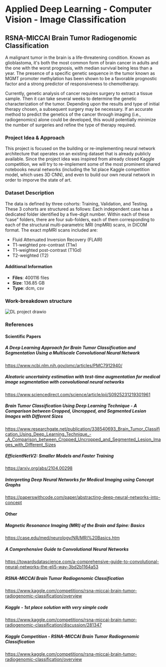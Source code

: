 # Applied Deep Learning - Computer Vision - Image Classification

## RSNA-MICCAI Brain Tumor Radiogenomic Classification

A malignant tumor in the brain is a life-threatening condition. Known as glioblastoma, it's both the most common form of brain cancer in adults and the one with the worst prognosis, with median survival being less than a year. The presence of a specific genetic sequence in the tumor known as MGMT promoter methylation has been shown to be a favorable prognostic factor and a strong predictor of responsiveness to chemotherapy.

Currently, genetic analysis of cancer requires surgery to extract a tissue sample. Then it can take several weeks to determine the genetic characterization of the tumor. Depending upon the results and type of initial therapy chosen, a subsequent surgery may be necessary. If an accurate method to predict the genetics of the cancer through imaging (i.e., radiogenomics) alone could be developed, this would potentially minimize the number of surgeries and refine the type of therapy required.


### Project Idea & Approach

This project is focused on the building or re-implementing neural network architecture that operates on an existing dataset that is already publicly available. Since the project idea was inspired from already closed Kaggle competition, we will try to re-implement some of the most prominent shared notebooks neural networks (including the 1st place Kaggle competition model, which uses 3D CNN), and even to build our own neural network in order to imporve the state of art. 


### Dataset Description

The data is defined by three cohorts: Training, Validation, and Testing. These 3 cohorts are structured as follows: Each independent case has a dedicated folder identified by a five-digit number. Within each of these “case” folders, there are four sub-folders, each of them corresponding to each of the structural multi-parametric MRI (mpMRI) scans, in DICOM format. The exact mpMRI scans included are:

-   Fluid Attenuated Inversion Recovery (FLAIR)
-   T1-weighted pre-contrast (T1w)
-   T1-weighted post-contrast (T1Gd)
-   T2-weighted (T2)

#### Additional Information

- **Files**: 400116 files
- **Size**: 136.85 GB
- **Type**: dcm, csv


### Work-breakdown structure
![DL project drawio](https://user-images.githubusercontent.com/96443138/197740875-2c0f0076-8208-475d-8f74-855fe10196bd.png)


### References

#### Scientific Papers

##### A Deep Learning Approach for Brain Tumor Classification and Segmentation Using a Multiscale Convolutional Neural Network
https://www.ncbi.nlm.nih.gov/pmc/articles/PMC7912940/


##### Aleatoric uncertainty estimation with test-time augmentation for medical image segmentation with convolutional neural networks
https://www.sciencedirect.com/science/article/pii/S0925231219301961


##### Brain Tumor Classification Using Deep Learning Technique - A Comparison between Cropped, Uncropped, and Segmented Lesion Images with Different Sizes

https://www.researchgate.net/publication/338540693_Brain_Tumor_Classification_Using_Deep_Learning_Technique_-_A_Comparison_between_Cropped_Uncropped_and_Segmented_Lesion_Images_with_Different_Sizes


##### EfficientNetV2: Smaller Models and Faster Training
https://arxiv.org/abs/2104.00298

##### Interpreting Deep Neural Networks for Medical Imaging using Concept Graphs
https://paperswithcode.com/paper/abstracting-deep-neural-networks-into-concept


#### Other
##### Magnetic Resonance Imaging (MRI) of the Brain and Spine: Basics
https://case.edu/med/neurology/NR/MRI%20Basics.htm

##### A Comprehensive Guide to Convolutional Neural Networks
https://towardsdatascience.com/a-comprehensive-guide-to-convolutional-neural-networks-the-eli5-way-3bd2b1164a53


##### RSNA-MICCAI Brain Tumor Radiogenomic Classification
https://www.kaggle.com/competitions/rsna-miccai-brain-tumor-radiogenomic-classification/overview

##### Kaggle - 1st place solution with very simple code
https://www.kaggle.com/competitions/rsna-miccai-brain-tumor-radiogenomic-classification/discussion/281347


##### Kaggle Competition - RSNA-MICCAI Brain Tumor Radiogenomic Classification
https://www.kaggle.com/competitions/rsna-miccai-brain-tumor-radiogenomic-classification/overview
